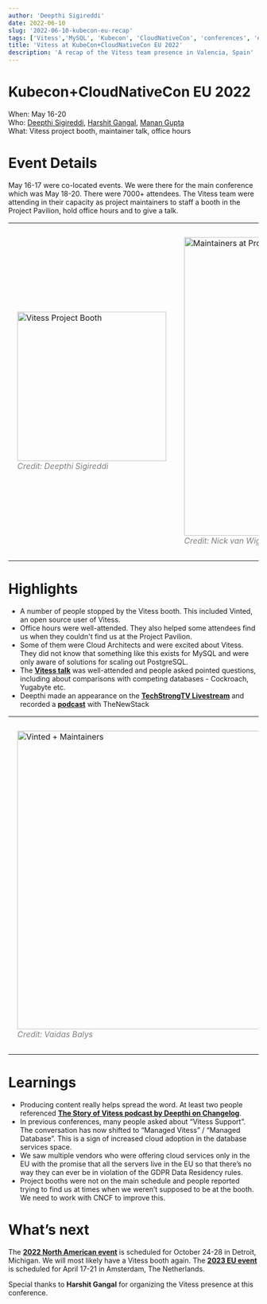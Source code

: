 ```yaml
---
author: 'Deepthi Sigireddi'
date: 2022-06-10
slug: '2022-06-10-kubecon-eu-recap'
tags: ['Vitess','MySQL', 'Kubecon', 'CloudNativeCon', 'conferences', 'events']
title: 'Vitess at KubeCon+CloudNativeCon EU 2022'
description: 'A recap of the Vitess team presence in Valencia, Spain'
---
```

# Kubecon+CloudNativeCon EU 2022
When: May 16-20  
Who: [Deepthi Sigireddi](https://twitter.com/ATechGirl), [Harshit Gangal](https://twitter.com/harshitgangal), [Manan Gupta](https://twitter.com/guptamanan100)  
What: Vitess project booth, maintainer talk, office hours

# Event Details
May 16-17 were co-located events. We were there for the main conference which was May 18-20. There were 7000+ attendees.
The Vitess team were attending in their capacity as project maintainers to staff a booth in the Project Pavilion, hold office hours and to give a talk.
<table>
<tr>
<td> 
  <p style="padding: 10px">
  <img src="/files/2022-kubecon-eu/vitess-booth.jpg" alt="Vitess Project Booth" style="width:300px"/>
  <br>
  <em style="color: grey">Credit: Deepthi Sigireddi</em>
</p>
</td>
<td> 
  <p style="padding: 10px">
  <img src="/files/2022-kubecon-eu/maintainers.jpg" alt="Maintainers at Project Booth" style="width:600px"/> 
  <br>
  <em style="color: grey">Credit: Nick van Wiggeren</em>
</p>
</td>
</tr>
</table>
<!--
<figure>
    <img src="/files/2022-kubecon-eu/vitess-booth.jpg" alt="Vitess Project Booth"/>
    <figcaption>Photo Credit: Deepthi Sigireddi</figcaption>
</figure>
<figure>
    <img src="/files/2022-kubecon-eu/maintainers.jpg" alt="Maintainers at Project Booth"/>
    <figcaption>Photo Credit: Nick van Wiggeren</figcaption>
</figure>
-->

# Highlights
- A number of people stopped by the Vitess booth. This included Vinted, an open source user of Vitess.
- Office hours were well-attended. They also helped some attendees find us when they couldn't find us at the Project Pavilion.
- Some of them were Cloud Architects and were excited about Vitess. They did not know that something like this exists for MySQL and were only aware of solutions for scaling out PostgreSQL.
- The **[Vitess talk](https://www.youtube.com/watch?v=HgSlmzC7O-E)** was well-attended and people asked pointed questions, including about comparisons with competing databases - Cockroach, Yugabyte etc.
- Deepthi made an appearance on the **[TechStrongTV Livestream](https://www.youtube.com/watch?v=AEKl9TofdQc&t=1340s)** and recorded a **[podcast](https://thenewstack.io/the-future-of-open-source-contributions-from-kubecon-europe/)** with TheNewStack
<table>
<tr>
<td> 
  <p style="padding: 10px">
<img src="/files/2022-kubecon-eu/vinted.jpg" alt="Vinted + Maintainers" style="width:600px"/> 
  <br>
  <em style="color: grey">Credit: Vaidas Balys</em>
</td>
<td> 
  <p style="padding: 10px">
<img src="/files/2022-kubecon-eu/vitess-talk.jpg" alt="Vitess Talk: Scaling Databases with Vitess" style="width:600px"/> 
  <br>
  <em style="color: grey">Credit: Deepthi Sigireddi</em>
</td>
</tr>
</table>
<!--
<figure>
    <img src="/files/2022-kubecon-eu/vinted.jpg" alt="Vinted + Maintainers"/>
    <figcaption>Photo credit: Vaidas Balys</figcaption>
</figure>
<figure>
    <img src="/files/2022-kubecon-eu/vitess-talk.jpg" alt="Vitess Talk"/>
    <figcaption>Photo credit: Deepthi Sigireddi</figcaption>
</figure>
-->


# Learnings
- Producing content really helps spread the word. At least two people referenced **[The Story of Vitess podcast by Deepthi on Changelog](https://changelog.com/podcast/485)**. 
- In previous conferences, many people asked about “Vitess Support”. The conversation has now shifted to “Managed Vitess” / “Managed Database”. This is a sign of increased cloud adoption in the database services space.
- We saw multiple vendors who were offering cloud services only in the EU with the promise that all the servers live in the EU so that there’s no way they can ever be in violation of the GDPR Data Residency rules.
- Project booths were not on the main schedule and people reported trying to find us at times when we weren’t supposed to be at the booth. We need to work with CNCF to improve this.

# What’s next
The **[2022 North American event](https://events.linuxfoundation.org/kubecon-cloudnativecon-north-america/)** is scheduled for October 24-28 in Detroit, Michigan. We will most likely have a Vitess booth again.
The **[2023 EU event](https://events.linuxfoundation.org/kubecon-cloudnativecon-europe-2023/)** is scheduled for April 17-21 in Amsterdam, The Netherlands.

Special thanks to **Harshit Gangal** for organizing the Vitess presence at this conference.
